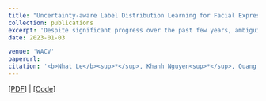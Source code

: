 ```yaml
---
title: "Uncertainty-aware Label Distribution Learning for Facial Expression Recognition"
collection: publications
excerpt: 'Despite significant progress over the past few years, ambiguity is still a key challenge in Facial Expression Recognition (FER). It can lead to noisy and inconsistent annotation, which hinders the performance of deep learning models in real-world scenarios. In this paper, we propose a new uncertainty-aware label distribution learning method to improve the robustness of deep models against uncertainty and ambiguity. We leverage neighborhood information in the valence-arousal space to adaptively construct emotion distributions for training samples. We also consider the uncertainty of provided labels when incorporating them into the label distributions. Our method can be easily integrated into a deep network to obtain more training supervision and improve recognition accuracy. Intensive experiments on several datasets under various noisy and ambiguous settings show that our method achieves competitive results and outperforms recent state-of-the-art approaches.'
date: 2023-01-03

venue: 'WACV'
paperurl: 
citation: '<b>Nhat Le</b><sup>*</sup>, Khanh Nguyen<sup>*</sup>, Quang Tran, Erman Tjiputra, Bac Le, Anh Nguyen. Uncertaintyaware Label Distribution Learning for Facial Expression Recognition. In WACV 2023'
---
```


[[PDF](http://minhnhatvt.github.io/files/wacv23_ldlva.pdf)] | [[Code](https://github.com/minhnhatvt/label-distribution-learning-fer-tf)]


